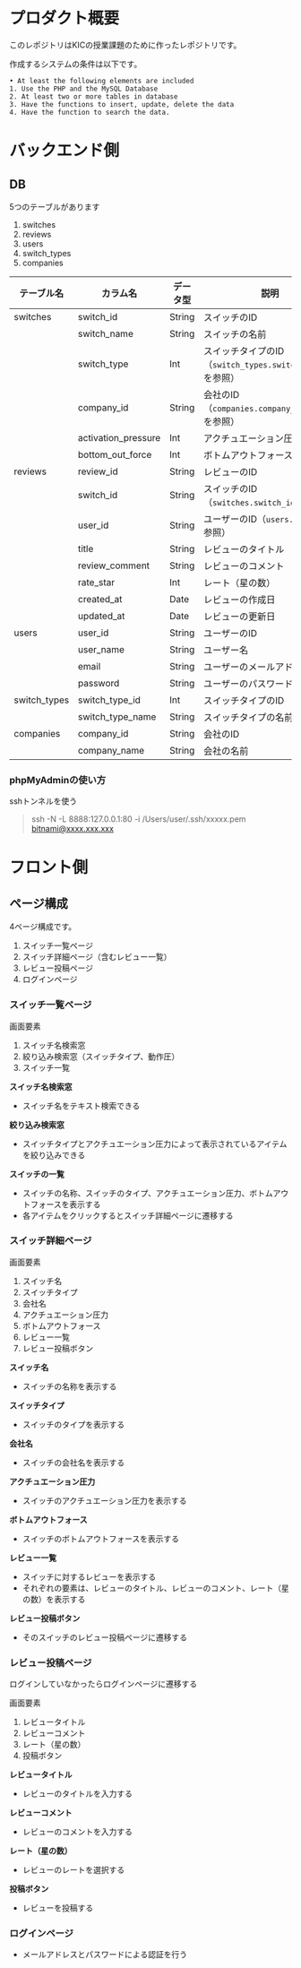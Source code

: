 # プロダクト概要
このレポジトリはKICの授業課題のために作ったレポジトリです。

作成するシステムの条件は以下です。
```
• At least the following elements are included
1. Use the PHP and the MySQL Database
2. At least two or more tables in database
3. Have the functions to insert, update, delete the data
4. Have the function to search the data.
```

# バックエンド側
## DB
5つのテーブルがあります
1. switches
2. reviews
3. users
4. switch_types
5. companies


| テーブル名 | カラム名 | データ型 | 説明 |
|------------|-----------|----------|------|
| switches | switch_id | String | スイッチのID |
|          | switch_name | String | スイッチの名前 |
|          | switch_type | Int | スイッチタイプのID（`switch_types.switch_type_id`を参照） |
|          | company_id | String | 会社のID（`companies.company_id`を参照） |
|          | activation_pressure | Int | アクチュエーション圧力 |
|          | bottom_out_force | Int | ボトムアウトフォース |
| reviews | review_id | String | レビューのID |
|         | switch_id | String | スイッチのID（`switches.switch_id`を参照） |
|         | user_id | String | ユーザーのID（`users.user_id`を参照） |
|         | title | String | レビューのタイトル |
|         | review_comment | String | レビューのコメント |
|         | rate_star | Int | レート（星の数） |
|         | created_at | Date | レビューの作成日 |
|         | updated_at | Date | レビューの更新日 |
| users | user_id | String | ユーザーのID |
|       | user_name | String | ユーザー名 |
|       | email | String | ユーザーのメールアドレス |
|       | password | String | ユーザーのパスワード |
| switch_types | switch_type_id | Int | スイッチタイプのID |
|              | switch_type_name | String | スイッチタイプの名前 |
| companies | company_id | String | 会社のID |
|           | company_name | String | 会社の名前 |



### phpMyAdminの使い方
sshトンネルを使う

> ssh -N -L 8888:127.0.0.1:80 -i /Users/user/.ssh/xxxxx.pem bitnami@xxxx.xxx.xxx


# フロント側
## ページ構成
4ページ構成です。
1. スイッチ一覧ページ
2. スイッチ詳細ページ（含むレビュー一覧）
3. レビュー投稿ページ
4. ログインページ

### スイッチ一覧ページ
画面要素
1. スイッチ名検索窓
2. 絞り込み検索窓（スイッチタイプ、動作圧）
3. スイッチ一覧

**スイッチ名検索窓**
- スイッチ名をテキスト検索できる

**絞り込み検索窓**
- スイッチタイプとアクチュエーション圧力によって表示されているアイテムを絞り込みできる

**スイッチの一覧**
- スイッチの名称、スイッチのタイプ、アクチュエーション圧力、ボトムアウトフォースを表示する
- 各アイテムをクリックするとスイッチ詳細ページに遷移する

### スイッチ詳細ページ
画面要素
1. スイッチ名
2. スイッチタイプ
3. 会社名
4. アクチュエーション圧力
5. ボトムアウトフォース
6. レビュー一覧
7. レビュー投稿ボタン

**スイッチ名**
- スイッチの名称を表示する

**スイッチタイプ**
- スイッチのタイプを表示する

**会社名**
- スイッチの会社名を表示する

**アクチュエーション圧力**
- スイッチのアクチュエーション圧力を表示する

**ボトムアウトフォース**
- スイッチのボトムアウトフォースを表示する

**レビュー一覧**
- スイッチに対するレビューを表示する
- それぞれの要素は、レビューのタイトル、レビューのコメント、レート（星の数）を表示する

**レビュー投稿ボタン**
- そのスイッチのレビュー投稿ページに遷移する

### レビュー投稿ページ
ログインしていなかったらログインページに遷移する

画面要素
1. レビュータイトル
2. レビューコメント
3. レート（星の数）
4. 投稿ボタン

**レビュータイトル**
- レビューのタイトルを入力する

**レビューコメント**
- レビューのコメントを入力する

**レート（星の数）**
- レビューのレートを選択する

**投稿ボタン**
- レビューを投稿する

### ログインページ
- メールアドレスとパスワードによる認証を行う
```
